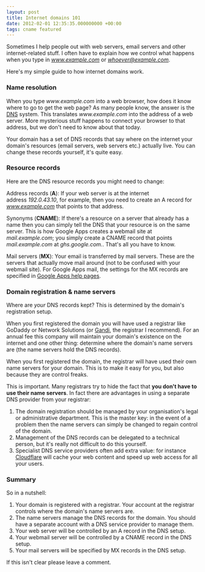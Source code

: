 ```yaml
---
layout: post
title: Internet domains 101
date: 2012-02-01 12:35:35.000000000 +00:00
tags: cname featured
---
```

Sometimes I help people out with web servers, email servers and other internet-related stuff. I often have to explain how we control what happens when you type in <em>www.example.com</em> or <em>whoever@example.com</em>.

Here's my simple guide to how internet domains work.
<h3>Name resolution</h3>
When you type <em>www.example.com</em> into a web browser, how does it know where to go to get the web page? As many people know, the answer is the <a href="https://en.wikipedia.org/wiki/Domain_Name_System" target="_blank">DNS</a> system. This translates <em>www.example.com</em> into the address of a web server. More mysterious stuff happens to connect your browser to that address, but we don't need to know about that today.

Your domain has a set of DNS records that say where on the internet your domain's resources (email servers, web servers etc.) actually live. You can change these records yourself, it's quite easy.
<h3>Resource records</h3>
Here are the DNS resource records you might need to change:

Address records (<strong>A</strong>): If your web server is at the internet address <em>192.0.43.10</em>, for example, then you need to create an A record for <em>www.example.com</em> that points to that address.

Synonyms (<strong>CNAME</strong>): If there's a resource on a server that already has a name then you can simply tell the DNS that your resource is on the same server. This is how Google Apps creates a webmail site at <em>mail.example.com</em>; you simply create a CNAME record that points <em>mail.example.com</em> at <em>ghs.google.com.</em>. That's all you have to know.

Mail servers (<strong>MX</strong>): Your email is transferred by mail servers. These are the servers that actually move mail around (not to be confused with your webmail site). For Google Apps mail, the settings for the MX records are specified in <a href="https://support.google.com/a/bin/answer.py?hl=en&amp;answer=174125" target="_blank">Google Apps help pages</a>.
<h3>Domain registration &amp; name servers</h3>
Where are <em>your</em> DNS records kept? This is determined by the domain's registration setup.

When you first registered the domain you will have used a registrar like GoDaddy or Network Solutions (or <a href="https://www.gandi.net/no-bullshit" target="_blank">Gandi</a>, the registrar I recommend). For an annual fee this company will maintain your domain's existence on the internet and one other thing: determine where the domain's name servers are (the name servers hold the DNS records).

When you first registered the domain, the registrar will have used their own name servers for your domain. This is to make it easy for you, but also because they are control freaks.

This is important. Many registrars try to hide the fact that <strong>you don't have to use their name servers</strong>. In fact there are advantages in using a separate DNS provider from your registrar:
<ol>
	<li>The domain registration should be managed by your organisation's legal or administrative department. This is the master key: in the event of a problem then the name servers can simply be changed to regain control of the domain.</li>
	<li>Management of the DNS records can be delegated to a technical person, but it's really not difficult to do this yourself.</li>
	<li>Specialist DNS service providers often add extra value: for instance <a href="http://www.cloudflare.com/">Cloudflare</a> will cache your web content and speed up web access for all your users.</li>
</ol>
<h3>Summary</h3>
So in a nutshell:
<ol>
	<li>Your domain is registered with a registrar. Your account at the registrar controls where the domain's name servers are.</li>
	<li>The name servers manage the DNS records for the domain. You should have a separate account with a DNS service provider to manage them.</li>
	<li>Your web server will be controlled by an A record in the DNS setup.</li>
	<li>Your webmail server will be controlled by a CNAME record in the DNS setup.</li>
	<li>Your mail servers will be specified by MX records in the DNS setup.</li>
</ol>
If this isn't clear please leave a comment.
